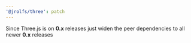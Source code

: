 ```yaml
---
'@jrolfs/three': patch
---
```


Since Three.js is on **0.x** releases just widen the peer dependencies to all
newer **0.x** releases
